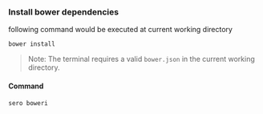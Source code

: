 ### Install bower dependencies ###

following command would be executed at current working directory

```shell
bower install
```

> Note: The terminal requires a valid `bower.json` in the current working directory.

#### Command ####

```powershell
sero boweri
```